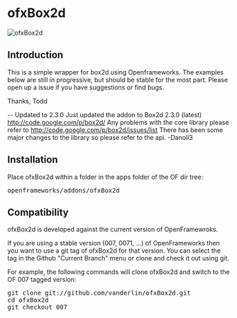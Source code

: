 ofxBox2d
=====================================

![ofxBox2d](http://farm7.staticflickr.com/6010/5964216482_a11debc021_b.jpg)

Introduction
------------
This is a simple wrapper for box2d using Openframeworks. The examples below are still in progressive, but should be stable for the most part. Please open up a issue if you have suggestions or find bugs. 

Thanks,
Todd

-- Updated to 2.3.0
Just updated the addon to Box2d 2.3.0 (latest) http://code.google.com/p/box2d/
Any problems with the core library please refer to http://code.google.com/p/box2d/issues/list
There has been some major changes to the library so please refer to the api.
-Danoli3


Installation
------------
Place ofxBox2d within a folder in the apps folder of the OF dir tree:
<pre>
openframeworks/addons/ofxBox2d
</pre>

Compatibility
------------
ofxBox2d is developed against the current version of OpenFramewroks.

If you are using a stable version (007, 0071, ...) of OpenFrameworks then you want to use a git tag of ofxBox2d for that version. You can select the tag in the Github "Current Branch" menu or clone and check it out using git.

For example, the following commands will clone ofxBox2d and switch to the OF 007 tagged version:
<pre>
git clone git://github.com/vanderlin/ofxBox2d.git
cd ofxBox2d
git checkout 007
</pre>



